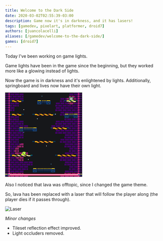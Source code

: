 ```yaml
---
title: Welcome to the Dark Side
date: 2020-03-02T02:55:39-03:00
description: Game now it's in darkness, and it has lasers!
tags: [gamedev, pixelart, platformer, droid7]
authors: [juancolacelli]
aliases: [/gamedev/welcome-to-the-dark-side/]
games: [droid7]
---
```


Today I've been working on game lights.

Game lights have been in the game since the beginning, but they worked more like a glowing instead of lights.

Now the game is in darkness and it's enlightened by lights. Additionally, springboard and lives now have their own light.

![Dark mode](dark_mode.png)

Also I noticed that lava was offtopic, since I changed the game theme.

So, lava has been replaced with a laser that will follow the player along (the player dies if it passes through).

![Laser](laser.gif)

_Minor changes_

-   Tileset reflection effect improved.
-   Light occluders removed.

